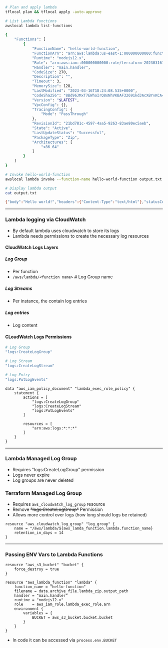 ```bash
# Plan and apply lambda
tflocal plan && tflocal apply -auto-approve

# List Lambda functions
awslocal lambda list-functions

{
    "Functions": [
        {
            "FunctionName": "hello-world-function",
            "FunctionArn": "arn:aws:lambda:us-east-1:000000000000:function:hello-world-function",
            "Runtime": "nodejs12.x",
            "Role": "arn:aws:iam::000000000000:role/terraform-20230316182407137200000002",
            "Handler": "main.handler",
            "CodeSize": 270,
            "Description": "",
            "Timeout": 3,
            "MemorySize": 128,
            "LastModified": "2023-03-16T18:24:08.535+0000",
            "CodeSha256": "8Bd96JMxT7EWhoIrQ8oNhVKBAF32691kdJAcXBYvKCA=",
            "Version": "$LATEST",
            "VpcConfig": {},
            "TracingConfig": {
                "Mode": "PassThrough"
            },
            "RevisionId": "21bd781c-4597-4aa5-9263-83ae80ec5aeb",
            "State": "Active",
            "LastUpdateStatus": "Successful",
            "PackageType": "Zip",
            "Architectures": [
                "x86_64"
            ]
        }
    ]
}

# Invoke hello-world-function
awslocal lambda invoke --function-name hello-world-function output.txt

# Display lambda output 
cat output.txt 

{"body":"Hello world!","headers":{"Content-Type":"text/html"},"statusCode":200}
```

---

### Lambda logging via CloudWatch
- By default lambda uses cloudwatch to store its logs
- Lambda needs permissions to create the necessary log resources

#### CloudWatch Logs Layers
##### Log Group
- Per function
- `/aws/lambda/<function name>` # Log Group name

##### Log Streams
- Per instance, the contain log entries

##### Log entries
- Log content

#### CLoudWatch Logs Permissions
```bash
# Log Group
"logs:CreateLogGroup"

# Log Stream
"logs:CreateLogStream"

# Log Entry
"logs:PutLogEvents"
```

```hcl
data "aws_iam_policy_document" "lambda_exec_role_policy" {
    statement {
        actions = [
            "logs:CreateLogGroup"
            "logs:CreateLogStream"
            "logs:PutLogEvents"
        ]

        resources = [
            "arn:aws:logs:*:*:*"
        ]
    }
}
```

---

### Lambda Managed Log Group
- Requires "logs:CreateLogGroup" permission
- Logs never expire
- Log groups are never deleted

### Terraform Managed Log Group
- Requires `aws_cloudwatch_log_group` resource
- Remove ~~"logs:CreateLogGroup"~~ Permission
- Allows more control over logs (how long should logs be retained)

```hcl
resource "aws_cloudwatch_log_group" "log_group" {
    name = "/aws/lambda/${aws_lamda_function.lambda.function_name}
    retention_in_days = 14
}
```

---

### Passing ENV Vars to Lambda Functions
```hcl
resource "aws_s3_bucket" "bucket" {
    force_destroy = true
}

resource "aws_lambda_function" "lambda" {
    function_name = "hello-function"
    filename = data.archive_file.lambda_zip.output_path
    handler = "main.handler"
    runtime = "nodejs12.x"
    role    = aws_iam_role.lambda_exec_role.arn
    environment {
        variables = {
            BUCKET = aws_s3_bucket.bucket.bucket
        }
    }
}
```

- In code it can be accessed via `process.env.BUCKET`